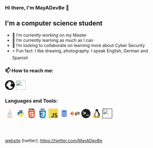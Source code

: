 ### Hi there, I'm MayADevBe 👋

## I'm a computer science student
- 🔭 I’m currently working on my Master
- 🌱 I’m currently learning as much as I can
- 👯 I’m looking to collaborate on learning more about Cyber Security
- ⚡ Fun fact: I like drawing, photography. I speak English, German and Spanish


### 📫 How to reach me: 

[<img height="32" width="32" src="https://raw.githubusercontent.com/iconic/open-iconic/master/svg/globe.svg" />]([twitter])
[<img height="32" width="32" src="https://cdn.jsdelivr.net/npm/simple-icons@v4/icons/twitter.svg" />]([twitter])


### Languages and Tools:
[<img height="32" width="32" src="https://raw.githubusercontent.com/github/explore/80688e429a7d4ef2fca1e82350fe8e3517d3494d/topics/java/java.png" />]() 
[<img height="32" width="32" src="https://raw.githubusercontent.com/github/explore/80688e429a7d4ef2fca1e82350fe8e3517d3494d/topics/python/python.png" />]() [<img height="32" width="32" src="https://raw.githubusercontent.com/github/explore/80688e429a7d4ef2fca1e82350fe8e3517d3494d/topics/html/html.png" />]() 
[<img height="32" width="32" src="https://raw.githubusercontent.com/github/explore/80688e429a7d4ef2fca1e82350fe8e3517d3494d/topics/css/css.png" />]() 
[<img height="32" width="32" src="https://raw.githubusercontent.com/github/explore/80688e429a7d4ef2fca1e82350fe8e3517d3494d/topics/javascript/javascript.png" />]() 
[<img height="32" width="32" src="https://raw.githubusercontent.com/github/explore/80688e429a7d4ef2fca1e82350fe8e3517d3494d/topics/sql/sql.png" />]()
[<img height="32" width="32" src="https://raw.githubusercontent.com/github/explore/80688e429a7d4ef2fca1e82350fe8e3517d3494d/topics/git/git.png" />]()
[<img height="32" width="32" src="https://raw.githubusercontent.com/github/explore/d92924b1d925bb134e308bd29c9de6c302ed3beb/topics/terminal/terminal.png" />]()
[<img height="32" width="32" src="https://raw.githubusercontent.com/github/explore/80688e429a7d4ef2fca1e82350fe8e3517d3494d/topics/linux/linux.png" />]()
[<img height="32" width="32" src="https://upload.wikimedia.org/wikipedia/commons/thumb/9/9a/Visual_Studio_Code_1.35_icon.svg/1024px-Visual_Studio_Code_1.35_icon.svg.png" />]()

<br />
<br />

[website](https://mayadevbe.me/)
[twitter]: https://twitter.com/MayADevBe
